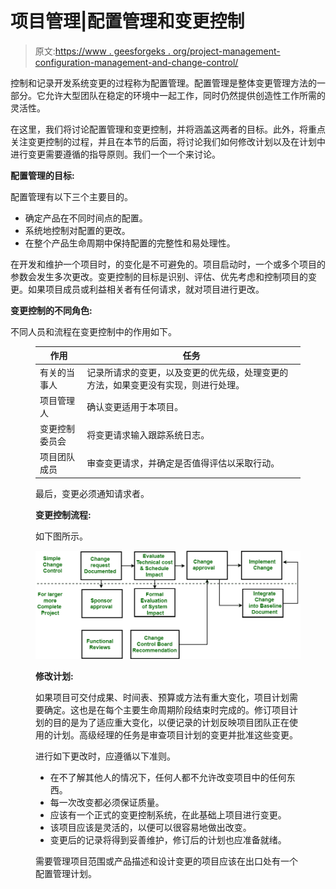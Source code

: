 # 项目管理|配置管理和变更控制

> 原文:[https://www . geesforgeks . org/project-management-configuration-management-and-change-control/](https://www.geeksforgeeks.org/project-management-configuration-management-and-change-control/)

控制和记录开发系统变更的过程称为配置管理。配置管理是整体变更管理方法的一部分。它允许大型团队在稳定的环境中一起工作，同时仍然提供创造性工作所需的灵活性。

在这里，我们将讨论配置管理和变更控制，并将涵盖这两者的目标。此外，将重点关注变更控制的过程，并且在本节的后面，将讨论我们如何修改计划以及在计划中进行变更需要遵循的指导原则。我们一个一个来讨论。

**配置管理的目标:**

配置管理有以下三个主要目的。

*   确定产品在不同时间点的配置。
*   系统地控制对配置的更改。
*   在整个产品生命周期中保持配置的完整性和易处理性。

在开发和维护一个项目时，的变化是不可避免的。项目启动时，一个或多个项目的参数会发生多次更改。变更控制的目标是识别、评估、优先考虑和控制项目的变更。如果项目成员或利益相关者有任何请求，就对项目进行更改。

**变更控制的不同角色:**

不同人员和流程在变更控制中的作用如下。

<figure class="table">

| 作用 | 任务 |
| --- | --- |
| 有关的当事人 | 记录所请求的变更，以及变更的优先级，处理变更的方法，如果变更没有实现，则进行处理。 |
| 项目管理人 | 确认变更适用于本项目。 |
| 变更控制委员会 | 将变更请求输入跟踪系统日志。 |
| 项目团队成员 | 审查变更请求，并确定是否值得评估以采取行动。 |

最后，变更必须通知请求者。

**变更控制流程:**

如下图所示。

![](img/49899c134865aea821e2937fd112924d.png)

**修改计划:**

如果项目可交付成果、时间表、预算或方法有重大变化，项目计划需要确定。这也是在每个主要生命周期阶段结束时完成的。修订项目计划的目的是为了适应重大变化，以便记录的计划反映项目团队正在使用的计划。高级经理的任务是审查项目计划的变更并批准这些变更。

进行如下更改时，应遵循以下准则。

*   在不了解其他人的情况下，任何人都不允许改变项目中的任何东西。
*   每一次改变都必须保证质量。
*   应该有一个正式的变更控制系统，在此基础上项目进行变更。
*   该项目应该是灵活的，以便可以很容易地做出改变。
*   变更后的记录将得到妥善维护，修订后的计划也应准备就绪。

需要管理项目范围或产品描述和设计变更的项目应该在出口处有一个配置管理计划。

</figure>